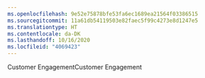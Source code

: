 ```yaml
---
ms.openlocfilehash: 9e52e75878bfe53fa6ec1689ea21564f03386515
ms.sourcegitcommit: 11a61db54119503e82faec5f99c4273e8d1247e5
ms.translationtype: HT
ms.contentlocale: da-DK
ms.lasthandoff: 10/16/2020
ms.locfileid: "4069423"
---
```

<span data-ttu-id="dcfe9-101">Customer Engagement</span><span class="sxs-lookup"><span data-stu-id="dcfe9-101">Customer Engagement</span></span>